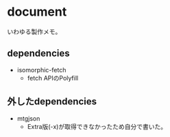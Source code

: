 # document

いわゆる製作メモ。


## dependencies
* isomorphic-fetch
	- fetch APIのPolyfill

## 外したdependencies
* mtgjson
	- Extra版(-x)が取得できなかったため自分で書いた。
